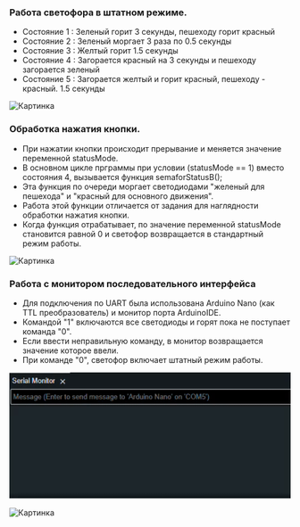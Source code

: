 ### Работа светофора в штатном режиме.

- Состояние 1 : Зеленый горит 3 секунды, пешеходу горит красный
- Состояние 2 : Зеленый моргает 3 раза по 0.5 секунды
- Состояние 3 : Желтый горит 1.5 секунды
- Состояние 4 : Загорается красный на 3 секунды и пешеходу загорается зеленый
- Состояние 5 : Загорается желтый и горит красный, пешеходу - красный. 1.5 секунды

![Картинка](img/standart.gif)

### Обработка нажатия кнопки.

* При нажатии кнопки происходит прерывание и меняется значение переменной statusMode. 
* В основном цикле прграммы при условии (statusMode == 1) вместо состояния 4, вызывается функция semaforStatusB();
* Эта функция по очереди моргает светодиодами "желеный для пешехода" и "красный для основного движения".
* Работа этой функции отличается от задания для наглядности обработки нажатия кнопки.
* Когда функция отрабатывает, по значение переменной statusMode становится равной 0 и светофор возвращается в стандартный режим работы.

![Картинка](img/button.gif)

### Работа с монитором последовательного интерфейса
* Для подключения по UART была использована Arduino Nano (как TTL преобразователь) и монитор порта ArduinoIDE.
* Командой "1" включаются все светодиоды и горят пока не поступает команда "0". 
* Если ввести неправильную команду, в монитор возвращается значение которое ввели.
* При команде "0", светофор включает штатный режим работы.

![Картинка](img/Serial.gif)

![Картинка](img/service.gif)

